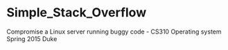 # Simple_Stack_Overflow
Compromise a Linux server running buggy code - CS310 Operating system Spring 2015 Duke
